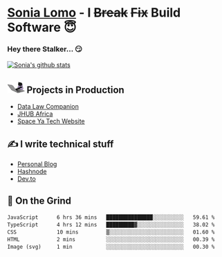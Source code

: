 # [Sonia Lomo](https://sonylomo.github.io/) - I ~~Break~~ ~~Fix~~ Build Software 😇
### Hey there Stalker... 😏 

<a href="https://github.com/sonylomo/github-readme-stats">
  <img align="center" src="https://media.giphy.com/media/lU05nFSW6Y2A/giphy.gif" alt="Sonia's github stats" />
</a>

## <img src="assets/devcat.gif" width="40"> Projects in Production
- [Data Law Companion](https://datalawcompanion.org/)
- [JHUB Africa](https://jhubafrica.com/)
- [Space Ya Tech Website](https://www.spaceyatech.com/)

## ✍️ I write technical stuff
- [Personal Blog](https://sonylomo-github-io.vercel.app/blog)
- [Hashnode](https://sonylomo.hashnode.dev/)
- [Dev.to](https://dev.to/sonylomo)

## 🤡 On the Grind
<!--START_SECTION:waka-->

```txt
JavaScript      6 hrs 36 mins   ███████████████░░░░░░░░░░   59.61 %
TypeScript      4 hrs 12 mins   █████████▓░░░░░░░░░░░░░░░   38.02 %
CSS             10 mins         ▒░░░░░░░░░░░░░░░░░░░░░░░░   01.60 %
HTML            2 mins          ░░░░░░░░░░░░░░░░░░░░░░░░░   00.39 %
Image (svg)     1 min           ░░░░░░░░░░░░░░░░░░░░░░░░░   00.30 %
```

<!--END_SECTION:waka-->
